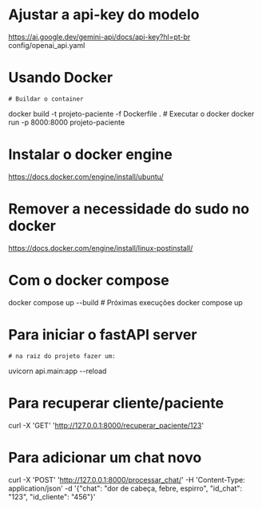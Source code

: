 # Ajustar a api-key do modelo
https://ai.google.dev/gemini-api/docs/api-key?hl=pt-br
config/openai_api.yaml

# Usando Docker
    # Buildar o container
docker build -t projeto-paciente -f Dockerfile .
    # Executar o docker
docker run -p 8000:8000 projeto-paciente

# Instalar o docker engine
https://docs.docker.com/engine/install/ubuntu/

# Remover a necessidade do sudo no docker
https://docs.docker.com/engine/install/linux-postinstall/

# Com o docker compose
docker compose up --build
    # Próximas execuções
docker compose up

# Para iniciar o fastAPI server
    # na raiz do projeto fazer um:
uvicorn api.main:app --reload

# Para recuperar cliente/paciente
curl -X 'GET' 'http://127.0.0.1:8000/recuperar_paciente/123'

# Para adicionar um chat novo
curl -X 'POST'   'http://127.0.0.1:8000/processar_chat/'   -H 'Content-Type: application/json'   -d '{"chat": "dor de cabeça, febre, espirro", "id_chat": "123", "id_cliente": "456"}'